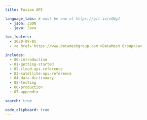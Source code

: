 ```yaml
---
title: Fusion API

language_tabs: # must be one of https://git.io/vQNgJ
  - json: JSON
  - java: Java

toc_footers:
  - 2020-09-01
  - <a href='https://www.datameshgroup.com'>DataMesh Group</a>

includes:
  - 00-introduction
  - 01-getting-started
  - 02-cloud-api-reference
  - 03-satellite-api-reference  
  - 04-data-dictionary
  - 05-testing
  - 06-production
  - 07-appendix

search: true

code_clipboard: true
---
```



<!--

TODO

Matched refunds - we require a POS to match refunds to original purchases. This is to enable support for alternative payments (e.g. Alipay/WeChat). 

At the moment we require a field which isn't a "human readable" field (a GUID) that isn't present on the receipt. This will work when a POS can look 
up a previous sale (i.e. when they have a central database between stores) but not for POS systems which don't have connectivity. 

Fix for this is to add a new "Transaction" status request which will work based on details from the receipt (e.g. TID/MID/DATETIME/STAN etc)

-----------

Not Implemented
In the payment request, nothing under PaymentTransaction.TransactionConditions isn’t implements

-----------

Do we want barcode/QR code in the receipts?

What is ApprovalCode
What is LastTransactionFlag
SplitPaymentFlag - not included, therefor no special processing for split payments? Why support PaidAmount and MinimumSplitAmount?.
Split - does basket need to match RequestedAmount? How do we deal with baskets when split payments? 
Tokenisation


TODO: 

Add DiscountReason / DiscountDesc
Add ProductURL, ProductImageURL
Add RestrictedItem
Re-word "total amount of the main sale item"
Ensure SaleItem is the same for all instances
Ensure deep links for each item are valid

Update AdditionalInfo (Comments, Cooking instructions etc)

Add example; 2-for-1 ??

Explain
/Cash /
/Giftcard /


Ports open in production 
wss://prod1.datameshgroup.io:4000
5000 for POS

-->